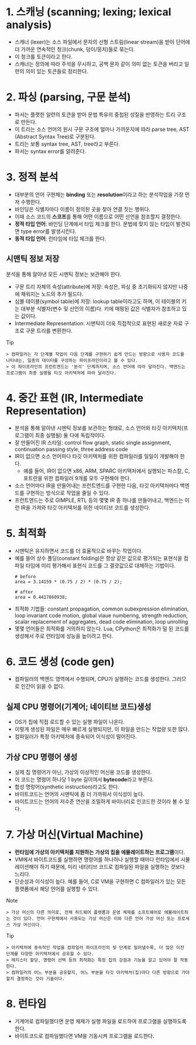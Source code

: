 # 1. 스캐닝 (scanning; lexing; lexical analysis)
- 스캐너 (lexer)는 소스 파일에서 문자의 선형 스트림(linear stream)을 받아 단어에 더 가까운 연속적인 청크(chunk, 덩이/뭉치)들로 묶는다.
- 이 청크를 토큰이라고 한다.
- 스캐너는 정의에 따라 주석을 무시하고, 공백 문자 같이 의미 없는 토큰을 버리고 일련의 의미 있는 토큰들로 정리한다.
# 2. 파싱 (parsing, 구문 분석)
- 파서는 플랫한 일련의 토큰을 받아 문법 특유의 중첩된 성질을 반영하는 트리 구조로 만든다.
- 이 트리는 소스 언어의 원시 구문 구조에 얼마나 가까운지에 따라 parse tree, AST (Abstract Syntax Tree)로 구분된다.
- 트리는 보통 syntax tree, AST, tree라고 부른다.
- 파서는 syntax error를 알려준다.
# 3. 정적 분석
- 대부분의 언어 구현체는 **binding** 또는 **resolution**이라고 하는 분석작업을 가장 먼저 수행한다.
- 바인딩은 식별자마다 이름이 정의된 곳을 찾아 연결 짓는 행위다.
- 이때 소스 코드의 **스코프**를 통해 어떤 이름으로 어떤 선언을 참조할지 결정한다.
- **정적 타입 언어**: 바인딩 단계에서 타입 체크를 한다. 문법에 맞지 않는 타입이 발견되면 type error를 발생시킨다.
- **동적 타입 언어**: 런타임에 타입 체크를 한다.
## 시맨틱 정보 저장
분석을 통해 알아낸 모든 시멘틱 정보는 보관해야 한다.
- 구문 트리 자체의 속성(attribute)에 저장: 속성은, 파싱 중 초기화되지 않지만 나중에 채워지는 노드의 추가 필드다.
- 심볼 테이블(symbol table)에 저장: lookup table이라고도 하며, 이 테이블의 키는 대부분 식별자(변수 및 선언의 이름)다. 키에 매핑된 값은 식별자가 참조하고 있는 값이다.
- Intermediate Representation: 시맨틱이 더욱 직접적으로 표현된 새로운 자료 구조로 구문 트리를 변환한다.
> [!TIP]
    > 컴파일러는 각 단계별 작업이 다음 단계를 구현하기 쉽게 만드는 방향으로 사용자 코드를 나타내는, 일종의 데이터를 구성하는 파이프라인이라고 볼 수 있다.
    > 이 파이프라인의 프런트엔드는 '분석' 단계까지며, 소스 언어에 따라 달라진다. 백엔드는 프로그램이 최종 실행될 타깃 아키텍처에 따라 달라진다.
# 4. 중간 표현 (IR, Intermediate Representation)
- 분석을 통해 알아낸 시멘틱 정보를 보관하는 형태로, 소스 언어와 타깃 아키텍처(프로그램이 최종 실행될) 둘 다에 독립적이다.
- 잘 만들어진 IR 스타일: control flow graph, static single assignment, continuation passing style, three address code
- IR이 없으면 소스 언어마다 타깃 아키텍처를 위한 컴파일러를 일일이 개발해야 한다.
	- 예를 들어, IR이 없으면 x86, ARM, SPARC 아키텍처에서 실행되는 파스칼, C, 포트란을 위한 컴파일러 9개를 모두 구현해야 한다.
- 소스 언어마다 IR을 만들어내는 프런트엔드를 구현한 다음, 타깃 아키텍처마다 백엔드를 구현하는 방식으로 작업을 줄일 수 있다.
- 프런트엔드는 주로 GIMPLE, RTL 등의 몇몇 IR 중 하나를 만들어내고, 백엔드는 이런 IR을 가져와 타깃 아키텍처를 위한 네이티브 코드를 생성한다.
# 5. 최적화
- 시맨틱은 유지하면서 코드를 더 효율적으로 바꾸는 작업이다.
- 예를 들어 상수 폴딩(constant folding)은 항상 같은 값으로 평가되는 표현식을 컴파일 타임에 미리 평가해서 표현식 코드를 그 결괏값으로 대체하는 기법이다.
	```
	# before
	area = 3.14159 * (0.75 / 2) * (0.75 / 2);
	
	# after
	area = 0.4417860938;
	```
- 최적화 기법들: constant propagation, common subexpression elimination, loop invariant code motion, global vlaue numbering, strength reduction, scalar replacement of aggregates, dead code elimination, loop unrolling
- 몇몇 언어들은 최적화를 거의하지 않는다. Lua, CPython은 최적화가 덜 된 코드를 생성해서 주로 런타임에 성능을 높이려고 한다.
# 6. 코드 생성 (code gen)
- 컴파일러의 백엔드 영역에서 수행되며, CPU가 실행하는 코드를 생성한다. 그러므로 인간이 읽을 수 없다.
## 실제 CPU 명령어(기계어; 네이티브 코드)생성
- OS가 칩에 직접 로드할 수 있는 실행 파일이 나온다.
- 이렇게 생성된 파일은 매우 빠르게 실행되지만, 이 파일을 만드는 작업량 또한 많다.
- 컴파일러가 특정 아키텍처에 종속되어 이식성이 떨어진다.
## 가상 CPU 명령어 생성
- 실제 칩 명령어가 아닌, 가상의 이상적인 머신용 코드를 생성한다.
- 이 코드는 명령어 하나당 1 byte 길이여서 **bytecode**라고 부른다.
- 합성 명렁어(synthetic instruction)라고도 한다.
- 바이트코드는 언어의 시맨틱에 좀 더 가까워서 이식성이 높다.
- 바이트코드는 언어의 저수준 연산을 조밀하게 바이너리로 인코드한 것이라 볼 수 있다.
# 7. 가상 머신(Virtual Machine)
- **런타임에 가상의 아키텍처를 지원하는 가상의 칩을 에뮬레이트하는 프로그램**이다.
- VM에서 바이트코드를 실행하면 명령어를 하나하나 실행할 때마다 런타임에서 시뮬레이션해야 하기 때문에, 미리 네티티브 코드로 컴파일된 파일을 실행하는 것보다 느리다.
- 단순성과 이식성이 높다. 예를 들어, C로 VM을 구현하면 C 컴파일러가 있는 모든 플랫폼에서 해당 언어를 실행할 수 있다.

> [!NOTE]
    > 가상 머신의 다른 의미로, 전체 하드웨어 플랫폼과 운영 체제를 소프트웨어로 에뮬레이트하는 것이 있다. 언어 구현체에서 사용되는 가상 머신은 이와 다른 언어 가상 머신 또는 프로세스 가상 머신이다.

> [!TIP]
    > 아키텍처에 종속적인 작업을 컴파일러 파이프라인의 뒷 단계로 밀어낼수록, 더 많은 이전 단계를 다양한 아키텍처에서 공유할 수 있다.
    > 레지스터 할당, 명령어 선택 등의 최적화는 특정 칩의 강점과 기능을 알고 있어야 잘 작동한다.
    > 컴파일러의 어느 부분을 공유할지, 어느 부분을 타깃 아키텍처(칩)마다 다른 방향으로 가야 할지 결정하는 것이 기술이다.

# 8. 런타임
- 기계어로 컴파일했다면 운영 체제가 실행 파일을 로드하여 프로그램을 실행하도록 한다.
- 바이트코드로 컴파일했다면 VM을 기동시켜 프로그램을 로드한다.